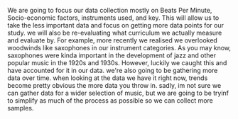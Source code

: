 <!--what you are going to change for your full study?-->
<!---->
<p>
We are going to focus our data collection mostly on
<!---->
<!---->
<!---->
Beats Per Minute, 
<!---->
<!---->
<!---->
Socio-economic factors, 
<!---->
instruments used,
<!---->
<!---->
and key. 
<!---->
<!---->
<!---->
This will allow us to take the less important data and focus on getting more data points for our study. 
<!---->
<!---->
<!---->
we will also be re-evaluating what curriculum we actually measure and evaluate by. 
<!---->
<!---->
<!---->
For example, more recently we realised we overlooked woodwinds like saxophones in our instrument categories. As you may know, saxophones were kinda important in the development of jazz and other popular music in the 1920s and 1930s. However, luckily we caught this and have accounted for it in our data. 
<!---->
<!---->
<!---->
we're also going to be gathering more data over time. when looking at the data we have it right now, trends become pretty obvious the more data you throw in. sadly, im not sure we can gather data for a wider selection of music, but we are going to be tryinf to simplify as much of the process as possible so we can collect more samples.
<!---->
<!---->
<!---->
</p>
